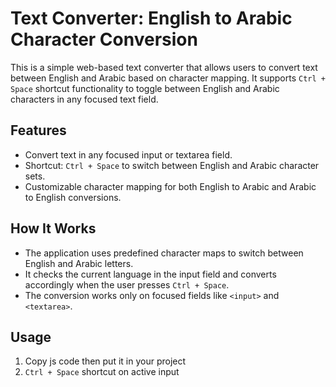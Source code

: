 # Text Converter: English to Arabic Character Conversion

This is a simple web-based text converter that allows users to convert text between English and Arabic based on character mapping. It supports `Ctrl + Space` shortcut functionality to toggle between English and Arabic characters in any focused text field.

## Features

- Convert text in any focused input or textarea field.
- Shortcut: `Ctrl + Space` to switch between English and Arabic character sets.
- Customizable character mapping for both English to Arabic and Arabic to English conversions.

## How It Works

- The application uses predefined character maps to switch between English and Arabic letters.
- It checks the current language in the input field and converts accordingly when the user presses `Ctrl + Space`.
- The conversion works only on focused fields like `<input>` and `<textarea>`.

## Usage

1. Copy js code then put it in your project
2. `Ctrl + Space` shortcut on active input
